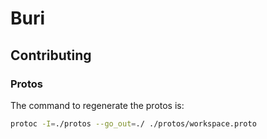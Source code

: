 # Buri

## Contributing

### Protos

The command to regenerate the protos is:

```sh
protoc -I=./protos --go_out=./ ./protos/workspace.proto
```

